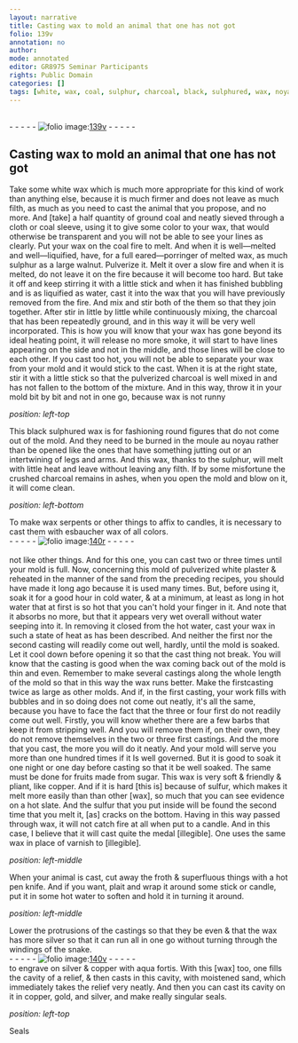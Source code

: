 ```yaml
---
layout: narrative
title: Casting wax to mold an animal that one has not got
folio: 139v
annotation: no
author:
mode: annotated
editor: GR8975 Seminar Participants
rights: Public Domain
categories: []
tags: [white, wax, coal, sulphur, charcoal, black, sulphured, wax, noyau, esbaucher, wax, sand, sulfur, silver, silver, copper, aqua, fortis, sand]
---
```


 <br/>- - - - - <a href="http://gallica.bnf.fr/ark:/12148/btv1b10500001g/f284.image"><img src="../assets/photo-icon.png" alt="folio image: " style="display:inline-block; margin-bottom:-3px;"/>139v</a> - - - - - <br/> 
##  Casting wax to mold an animal that one has not got 

 
 Take some <span class="material">white wax</span> which is much more appropriate for this kind of work than anything else, because it is much firmer and does not leave as much filth, as much as you need to cast the animal that you propose, and no more. And [take] a half quantity of ground <span class="material">coal</span> and neatly sieved through a <span class="tool">cloth or coal sleeve</span>, using it to give some color to your wax, that would otherwise be transparent and you will not be able to see your lines as clearly. Put your wax on the coal fire to melt. And when it is well—melted and well—liquified, have, for a full <span class="tool">eared—porringer</span> of melted wax, as much <span class="material">sulphur</span> as a large walnut. Pulverize it. Melt it over a slow fire and when it is melted, do not leave it on the fire because it will become too hard. But take it off and keep stirring it with a little stick and when it has finished bubbling and is as liquified as water, cast it into the wax that you will have previously removed from the fire. And mix and stir both of the them so that they join together. After stir in little by little while continuously mixing, the charcoal that has been repeatedly ground, and in this way it will be very well incorporated. This is how you will know that your wax has gone beyond its ideal heating point, it will release no more smoke, it will start to have lines appearing on the side and not in the middle, and those lines will be close to each other. If you cast too hot, you will not be able to separate your wax from your mold and it would stick to the cast. When it is at the right state, stir it with a little stick so that the pulverized <span class="material">charcoal</span> is well mixed in and has not fallen to the bottom of the mixture. And in this way, throw it in your mold bit by bit and not in one go, because wax is not runny 
 
*position: left-top*

 This <span class="material">black sulphured wax</span> is for fashioning round figures that do not come out of the mold. And they need to be burned in the moule au <span class="material">noyau</span> rather than be opened like the ones that have something jutting out or an intertwining of legs and arms. And this wax, thanks to the sulphur, will melt with little heat and leave without leaving any filth. If by some misfortune the crushed charcoal remains in ashes, when you open the mold and blow on it, it will come clean. 
 
*position: left-bottom*

 To make wax serpents or other things to affix to candles, it is necessary to cast them with <span class="material">esbaucher wax</span> of all colors. 
 <br/>- - - - - <a href="http://gallica.bnf.fr/ark:/12148/btv1b10500001g/f285.image"><img src="../assets/photo-icon.png" alt="folio image: " style="display:inline-block; margin-bottom:-3px;"/>140r</a> - - - - - <br/>  
 not like other things. And for this one, you can cast two or three times until your mold is full. Now, concerning this mold of pulverized white plaster & reheated in the manner of the <span class="material">sand</span> from the preceding recipes, you should have made it long ago because it is used many times. But, before using it, soak it for a good hour in cold water, & at a minimum, at least as long in hot water that at first is so hot that you can't hold your finger in it. And note that it absorbs no more, but that it appears very wet overall without water seeping into it. In removing it closed from the hot water, cast your wax in such a state of heat as has been described. And neither the first nor the second casting will readily come out well, hardly, until the mold is soaked. Let it cool down before opening it so that the cast thing not break. You will know that the casting is good when the wax coming back out of the mold is thin and even. Remember to make several castings along the whole length of the mold so that in this way the wax runs better. Make the first<span class="image"></span>casting twice as large as other molds. And if, in the first casting, your work fills with bubbles and in so doing does not come out neatly, it's all the same, because you have to face the fact that the three or four first do not readily come out well. Firstly, you will know whether there are a few barbs that keep it from stripping well. And you will remove them if, on their own, they do not remove themselves in the two or three first castings. And the more that you cast, the more you will do it neatly. And your mold will serve you more than one hundred times if it Is well governed. But it is good to soak it one night or one day before casting so that it be well soaked. The same must be done for fruits made from sugar. This wax is very soft & friendly & pliant, like copper. And if it is hard [this is] because of <span class="material">sulfur</span>, which makes it melt more easily than than other [wax], so much that you can see evidence on a hot slate. And the sulfur that you put inside will be found the second time that you melt it, [as] cracks on the bottom. Having in this way passed through wax, it will not catch fire at all when put to a candle. And in this case, I believe that it will cast quite the medal [illegible]. One uses the same wax in place of varnish to [illegible]. 
  
*position: left-middle*

 When your animal is cast, cut away the froth & superfluous things with a hot pen knife. And if you want, plait and wrap it around some stick or candle, put it in some hot water to soften and hold it in turning it around. 
 
*position: left-middle*

 Lower the protrusions of the castings so that they be even & that the wax has more <span class="material">silver</span> so that it can run all in one go without turning through the windings of the snake. 
 <br/>- - - - - <a href="http://gallica.bnf.fr/ark:/12148/btv1b10500001g/f286.item.r="><img src="../assets/photo-icon.png" alt="folio image: " style="display:inline-block; margin-bottom:-3px;"/>140v</a> - - - - - <br/> 
 to engrave on <span class="material">silver</span> & <span class="material">copper</span> with <span class="material">aqua fortis</span>. With this [wax] too, one fills the cavity of a relief, & then casts in this cavity, with moistened <span class="material">sand</span>, which immediately takes the relief very neatly. And then you can cast its cavity on it in copper, gold, and silver, and make really singular seals. 
 
*position: left-top*

 Seals 
 